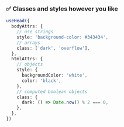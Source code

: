 ### ✅ Classes and styles however you like

```ts twoslash
useHead({
  bodyAttrs: {
    // use strings
    style: 'background-color: #343434',
    // arrays
    class: ['dark', 'overflow'],
  },
  htmlAttrs: {
    // objects
    style: {
      backgroundColor: 'white',
      color: 'black',
    },
    // computed boolean objects
    class: {
      dark: () => Date.now() % 2 === 0,
    },
  },
})
```

